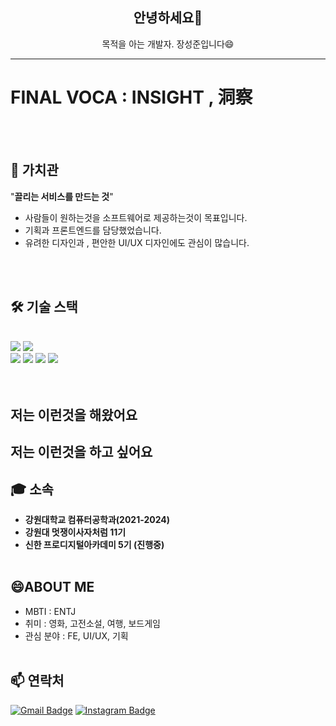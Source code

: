 


<div align="center">
  <h2 align="center">안녕하세요👋</h2>
  <p>목적을 아는 개발자. 장성준입니다😄</p>
</div>



---
# FINAL VOCA : INSIGHT , 洞察
<br><br>

## 🤔 가치관
"**끌리는 서비스를 만드는 것**"

- 사람들이 원하는것을 소프트웨어로 제공하는것이 목표입니다.
- 기획과 프론트엔드를 담당했었습니다.
- 유려한 디자인과 , 편안한 UI/UX 디자인에도 관심이 많습니다.

<br><br>
  









## 🛠️ 기술 스택
<br>
<div>
  <img src="https://img.shields.io/badge/HTML5-%23E34F26.svg?&style=for-the-badge&logo=html5&logoColor=white" />
  <img src="https://img.shields.io/badge/CSS3-%231572B6.svg?&style=for-the-badge&logo=css3&logoColor=white" />
  <br>
  <img src="https://img.shields.io/badge/JavaScript-%23F7DF1E.svg?&style=for-the-badge&logo=javascript&logoColor=black" />
  <img src="https://img.shields.io/badge/Python-%233776AB.svg?&style=for-the-badge&logo=python&logoColor=white" />
  <img src="https://img.shields.io/badge/C++-%2300599C.svg?&style=for-the-badge&logo=c%2B%2B&logoColor=white" />
  <img src="https://img.shields.io/badge/Figma-%2300599C.svg?&style=for-the-badge&logo=c%2B%2B&logoColor=white" />
</div>
<br><br>

## 저는 이런것을 해왔어요




## 저는 이런것을 하고 싶어요







## 🎓 소속

- **강원대학교 컴퓨터공학과(2021-2024)**
- **강원대 멋쟁이사자처럼 11기**
- **신한 프로디지털아카데미 5기 (진행중)**
<br><br>


## 😄ABOUT ME

- MBTI : ENTJ
- 취미 : 영화, 고전소설, 여행, 보드게임
- 관심 분야 : FE, UI/UX, 기획 
<br><br>


## 📫 연락처

[![Gmail Badge](https://img.shields.io/badge/-betatest0710@gmail.com-D14836?style=flat-square&logo=Gmail&logoColor=white&link=mailto:betatest0710@gmail.com)](mailto:betatest0710@gmail.com)
[![Instagram Badge](https://img.shields.io/badge/-_J2Jayy-E4405F?style=flat-square&logo=Instagram&logoColor=white&link=https://www.instagram.com/j2jayyy/)](https://www.instagram.com/j2jayyy/)
